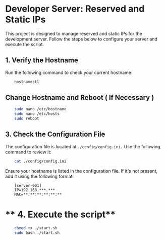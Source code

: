 # Developer Server: Reserved and Static IPs

This project is designed to manage reserved and static IPs for the development server. 
Follow the steps below to configure your server and execute the script.

## **1. Verify the Hostname**

Run the following command to check your current hostname:

```bash
    hostnamectl
```

## Change Hostname and Reboot ( If Necessary )

```bash
    sudo nano /etc/hostname
    sudo nano /etc/hosts
    sudo reboot
```

## **3. Check the Configuration File**

The configuration file is located at `./config/config.ini.` Use the following command to review it:

```bash
    cat ./config/config.ini
``` 

Ensure your hostname is listed in the configuration file. If it's not present, add it using the following format:

```example
    [server-001]
    IP=192.168.***.***
    MAC=**:**:**:**:**:**
```

# ** 4. Execute the script**

```bash
    chmod +x ./start.sh
    sudo bash ./start.sh
```